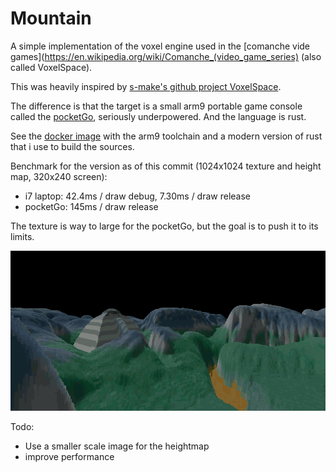 # Mountain

A simple implementation of the voxel engine used in the [comanche vide games](https://en.wikipedia.org/wiki/Comanche_(video_game_series) (also called VoxelSpace).

This was heavily inspired by [s-make's github project VoxelSpace](https://github.com/s-macke/VoxelSpace).

The difference is that the target is a small arm9 portable game console called the [pocketGo](https://www.bittboy.com/collections/pocketgo/products/pocketgo-retro-handheld), seriously underpowered. And the language is rust.

See the [docker image](https://github.com/Blizarre/pocketgo-docker-rust) with the arm9 toolchain and a modern version of rust that i use to build the sources.

Benchmark for the version as of this commit (1024x1024 texture and height map, 320x240 screen):
- i7 laptop: 42.4ms / draw debug, 7.30ms /  draw release
- pocketGo: 145ms / draw release

The texture is way to large for the pocketGo, but the goal is to push it to its limits.

![High-resolution screenshot (from the laptop)](screenshots/hires.png)

Todo:
- Use a smaller scale image for the heightmap
- improve performance